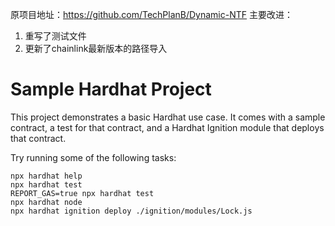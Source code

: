 原项目地址：https://github.com/TechPlanB/Dynamic-NTF
主要改进：
1. 重写了测试文件
2. 更新了chainlink最新版本的路径导入
# Sample Hardhat Project

This project demonstrates a basic Hardhat use case. It comes with a sample contract, a test for that contract, and a Hardhat Ignition module that deploys that contract.

Try running some of the following tasks:

```shell
npx hardhat help
npx hardhat test
REPORT_GAS=true npx hardhat test
npx hardhat node
npx hardhat ignition deploy ./ignition/modules/Lock.js
```
